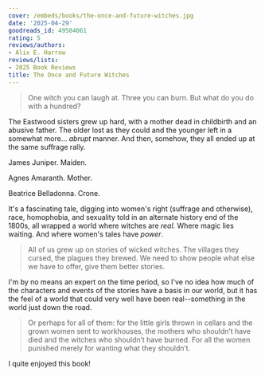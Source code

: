 ```yaml
---
cover: /embeds/books/the-once-and-future-witches.jpg
date: '2025-04-29'
goodreads_id: 49504061
rating: 5
reviews/authors:
- Alix E. Harrow
reviews/lists:
- 2025 Book Reviews
title: The Once and Future Witches
---
```

> One witch you can laugh at. Three you can burn. But what do you do with a hundred?

The Eastwood sisters grew up hard, with a mother dead in childbirth and an abusive father. The older lost as they could and the younger left in a somewhat more... *abrupt* manner. And then, somehow, they all ended up at the same suffrage rally. 

James Juniper. Maiden. 

Agnes Amaranth. Mother. 

Beatrice Belladonna. Crone. 

It's a fascinating tale, digging into women's right (suffrage and otherwise), race, homophobia, and sexuality told in an alternate history end of the 1800s, all wrapped a world where witches are *real*. Where magic lies waiting. And where women's tales have *power*. 

> All of us grew up on stories of wicked witches. The villages they cursed, the plagues they brewed. We need to show people what else we have to offer, give them better stories.

I'm by no means an expert on the time period, so I've no idea how much of the characters and events of the stories have a basis in our world, but it has the feel of a world that could very well have been real--something in the world just down the road. 

> Or perhaps for all of them: for the little girls thrown in cellars and the grown women sent to workhouses, the mothers who shouldn’t have died and the witches who shouldn’t have burned. For all the women punished merely for wanting what they shouldn’t. 

I quite enjoyed this book!

<!--more-->